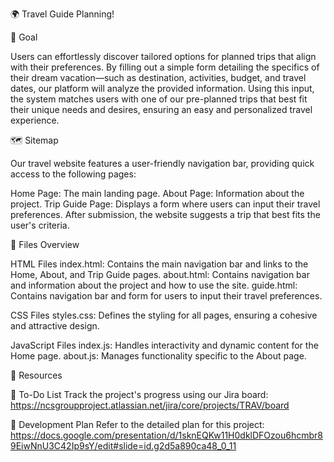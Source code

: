 🌍 Travel Guide Planning!

🎯 Goal

Users can effortlessly discover tailored options for planned trips that align with their preferences. By filling out a simple form detailing the specifics of their dream vacation—such as destination, activities, budget, and travel dates, our platform will analyze the provided information. Using this input, the system matches users with one of our pre-planned trips that best fit their unique needs and desires, ensuring an easy and personalized travel experience.

🗺️ Sitemap

Our travel website features a user-friendly navigation bar, providing quick access to the following pages:

Home Page: The main landing page.
About Page: Information about the project.
Trip Guide Page: Displays a form where users can input their travel preferences. After submission, the website suggests a trip that best fits the user's criteria.

📂 Files Overview

HTML Files
index.html: Contains the main navigation bar and links to the Home, About, and Trip Guide pages.
about.html: Contains navigation bar and information about the project and how to use the site.
guide.html: Contains navigation bar and form for users to input their travel preferences.

CSS Files
styles.css: Defines the styling for all pages, ensuring a cohesive and attractive design.

JavaScript Files
index.js: Handles interactivity and dynamic content for the Home page.
about.js: Manages functionality specific to the About page.

📌 Resources

📝 To-Do List
Track the project's progress using our Jira board:
https://ncsgroupproject.atlassian.net/jira/core/projects/TRAV/board

📖 Development Plan
Refer to the detailed plan for this project:
https://docs.google.com/presentation/d/1sknEQKw11H0dklDFOzou6hcmbr89EiwNnU3C42Ip9sY/edit#slide=id.g2d5a890ca48_0_11
